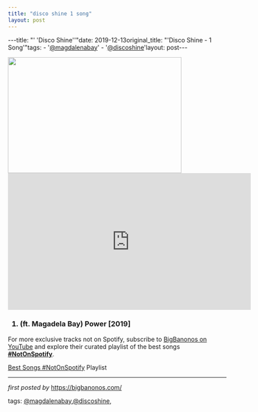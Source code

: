 ```yaml
---
title: "disco shine 1 song"
layout: post
---
```

---title: "' 'Disco Shine''"date: 2019-12-13original_title: "'Disco Shine - 1 Song'"tags:  - '[@magdalenabay](/tags/magdalenabay/)'  - '[@discoshine](/tags/discoshine/)'layout: post---<div class="separator" ><a href="https://www.ladygunn.com/wp-content/uploads/2019/11/Music-Vid13.jpg" imageanchor="1"><img border="0" data-original-height="534" data-original-width="800" height="267" src="https://www.ladygunn.com/wp-content/uploads/2019/11/Music-Vid13.jpg" width="400" /></a></div><iframe allow="accelerometer; autoplay; encrypted-media; gyroscope; picture-in-picture" allowfullscreen="" frameborder="0" height="315" src="https://www.youtube.com/embed/videoseries?list=PLtuNtuTatqI3Q4WuavBThta4q9k7NmKMQ" width="560"></iframe> <h3><ol><li>(ft. Magadela Bay) Power [2019]</li></ol></h3><!--Subscribe and Playlist Links--><div>    <p>For more exclusive tracks not on Spotify, subscribe to <a href="https://www.youtube.com/[@BigBanonos](/tags/BigBanonos/)" target="_blank">BigBanonos on YouTube</a> and explore their curated playlist of the best songs <strong>[#NotOnSpotify](/tags/NotOnSpotify/)</strong>.</p>    <p><a href="https://www.youtube.com/playlist?list=PLtuNtuTatqI0kFahUCbtbfenC_ET5O_tr" target="_blank">Best Songs [#NotOnSpotify](/tags/NotOnSpotify/) Playlist<br /></a></p></div><hr /><p><em>first posted by</em> <a href="https://bigbanonos.com/" rel="noopener" target="_new">https://bigbanonos.com/</a></p><p>tags: [@magdalenabay](/tags/magdalenabay/),[@discoshine](/tags/discoshine/),</p>